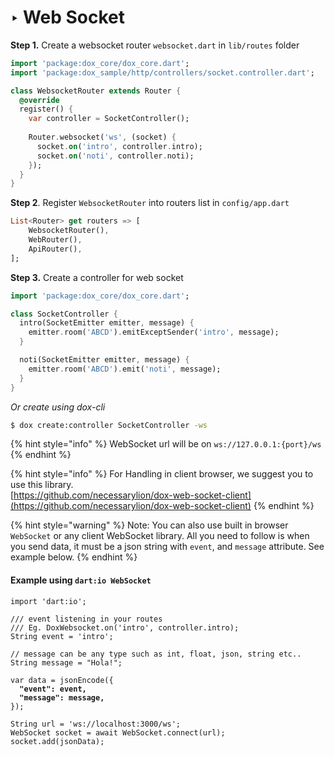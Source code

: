 # ‣ Web Socket

**Step 1.** Create a websocket router `websocket.dart` in `lib/routes` folder

```dart
import 'package:dox_core/dox_core.dart';
import 'package:dox_sample/http/controllers/socket.controller.dart';

class WebsocketRouter extends Router {
  @override
  register() {
    var controller = SocketController();
    
    Router.websocket('ws', (socket) {
      socket.on('intro', controller.intro);
      socket.on('noti', controller.noti);
    });
  }
}
```

**Step 2**. Register `WebsocketRouter` into routers list in `config/app.dart`

```dart
List<Router> get routers => [
    WebsocketRouter(),
    WebRouter(), 
    ApiRouter(), 
];
```

**Step 3.** Create a controller for web socket

```dart
import 'package:dox_core/dox_core.dart';

class SocketController {
  intro(SocketEmitter emitter, message) {
    emitter.room('ABCD').emitExceptSender('intro', message);
  }

  noti(SocketEmitter emitter, message) {
    emitter.room('ABCD').emit('noti', message);
  }
}
```

_Or create using dox-cli_

```bash
$ dox create:controller SocketController -ws
```

{% hint style="info" %}
WebSocket url will be on `ws://127.0.0.1:{port}/ws`
{% endhint %}

{% hint style="info" %}
For Handling in client browser, we suggest you to use this library.\
[https://github.com/necessarylion/dox-web-socket-client](https://github.com/necessarylion/dox-web-socket-client)
{% endhint %}

{% hint style="warning" %}
Note: You can also use built in browser `WebSocket` or any client WebSocket library. All you need to follow is when you send data, it must be a json string with `event`, and `message` attribute. See example below.
{% endhint %}

#### Example using `dart:io WebSocket`

<pre class="language-dart"><code class="lang-dart">import 'dart:io';

/// event listening in your routes
/// Eg. DoxWebsocket.on('intro', controller.intro);
String event = 'intro';

// message can be any type such as int, float, json, string etc..
String message = "Hola!"; 

var data = jsonEncode({
<strong>  "event": event,
</strong><strong>  "message": message,
</strong>});

String url = 'ws://localhost:3000/ws';
WebSocket socket = await WebSocket.connect(url);
socket.add(jsonData);
</code></pre>

